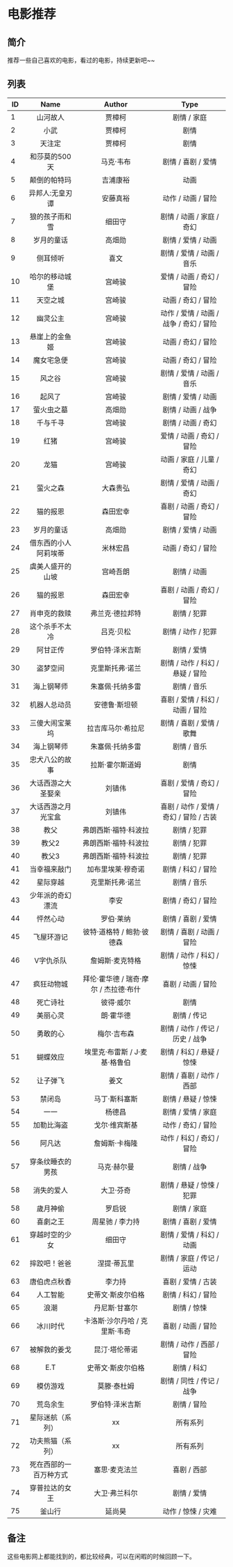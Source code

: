 # 电影推荐

## 简介
推荐一些自己喜欢的电影，看过的电影，持续更新吧~~

## 列表
|ID | Name       | Author | Type           |
| ------------- |:-----:|:-------:|:-------------:|
| 1 | 山河故人     | 贾樟柯 | 剧情 / 家庭 |
| 2 | 小武     | 贾樟柯 | 剧情 |
| 3 | 天注定     | 贾樟柯 | 剧情 |
| 4 | 和莎莫的500天 | 马克·韦布 | 剧情 / 喜剧 / 爱情 |
| 5 | 颠倒的帕特玛 | 吉浦康裕 | 动画 |
| 6 | 异邦人:无皇刃谭 | 安藤真裕 | 动作 / 动画 / 冒险 |
| 7 | 狼的孩子雨和雪 | 细田守 | 剧情 / 动画 / 家庭 / 奇幻 |
| 8 | 岁月的童话 | 高畑勋 | 剧情 / 爱情 / 动画 |
| 9 | 侧耳倾听 | 喜文 | 剧情 / 爱情 / 动画 / 音乐 |
| 10 | 哈尔的移动城堡 | 宫崎骏 | 爱情 / 动画 / 奇幻 / 冒险 |
| 11 | 天空之城 | 宫崎骏 | 动画 / 奇幻 / 冒险 |
| 12 | 幽灵公主 | 宫崎骏 |  动作 / 爱情 / 动画 / 战争 / 奇幻 / 冒险 |
| 13 | 悬崖上的金鱼姬 | 宫崎骏 | 动画 / 奇幻 / 冒险 |
| 14 | 魔女宅急便 | 宫崎骏 | 动画 / 奇幻 / 冒险 |
| 15 | 风之谷 | 宫崎骏 | 剧情 / 爱情 / 动画 / 音乐 |
| 16 | 起风了 | 宫崎骏 | 剧情 / 爱情 / 动画 |
| 17 | 萤火虫之墓 | 高畑勋 | 剧情 / 动画 / 战争 |
| 18 | 千与千寻 | 宫崎骏 | 剧情 / 动画 / 奇幻 |
| 19 | 红猪 | 宫崎骏 | 爱情 / 动画 / 奇幻 / 冒险 |
| 20 | 龙猫 | 宫崎骏 | 动画 / 家庭 / 儿童 / 奇幻 |
| 21 | 萤火之森 | 大森贵弘 | 剧情 / 爱情 / 动画 / 奇幻 |
| 22 | 猫的报恩 | 森田宏幸 | 喜剧 / 动画 / 奇幻 / 冒险 |
| 23 | 岁月的童话 | 高畑勋 | 剧情 / 爱情 / 动画 |
| 24 | 借东西的小人阿莉埃蒂 | 米林宏昌 | 动画 / 奇幻 / 冒险 |
| 25 | 虞美人盛开的山坡 | 宫崎吾朗 | 剧情 / 动画 |
| 26 | 猫的报恩 | 森田宏幸 | 喜剧 / 动画 / 奇幻 / 冒险 |
| 27 | 肖申克的救赎 | 弗兰克·德拉邦特 | 剧情 / 犯罪 |
| 28 | 这个杀手不太冷 | 吕克·贝松 | 剧情 / 动作 / 犯罪 |
| 29 | 阿甘正传 | 罗伯特·泽米吉斯 | 剧情 / 爱情 |
| 30 | 盗梦空间 | 克里斯托弗·诺兰 | 剧情 / 动作 / 科幻 / 悬疑 / 冒险 |
| 31 | 海上钢琴师 | 朱塞佩·托纳多雷 | 剧情 / 音乐 |
| 32 | 机器人总动员 | 安德鲁·斯坦顿 | 喜剧 / 爱情 / 科幻 / 动画 / 冒险 |
| 33 | 三傻大闹宝莱坞 | 拉吉库马尔·希拉尼 | 剧情 / 喜剧 / 爱情 / 歌舞 |
| 34 | 海上钢琴师 | 朱塞佩·托纳多雷 | 剧情 / 音乐 |
| 35 | 忠犬八公的故事 | 拉斯·霍尔斯道姆 | 剧情 |
| 36 | 大话西游之大圣娶亲 | 刘镇伟 | 喜剧 / 爱情 / 奇幻 / 冒险 |
| 37 | 大话西游之月光宝盒 | 刘镇伟 | 喜剧 / 动作 / 爱情 / 奇幻 / 冒险 / 古装 |
| 38 | 教父 | 弗朗西斯·福特·科波拉 | 剧情 / 犯罪 |
| 39 | 教父2 | 弗朗西斯·福特·科波拉 | 剧情 / 犯罪 |
| 40 | 教父3 | 弗朗西斯·福特·科波拉 | 剧情 / 犯罪 |
| 41 | 当幸福来敲门 | 加布里埃莱·穆奇诺 | 剧情 / 科幻 / 冒险 |
| 42 | 星际穿越 | 克里斯托弗·诺兰 | 剧情 / 音乐 |
| 43 | 少年派的奇幻漂流 | 李安 | 剧情 / 奇幻 / 冒险 |
| 44 | 怦然心动 | 罗伯·莱纳 | 剧情 / 喜剧 / 爱情 |
| 45 | 飞屋环游记 | 彼特·道格特 / 鲍勃·彼德森 | 剧情 / 喜剧 / 动画 / 冒险 |
| 46 | V字仇杀队 | 詹姆斯·麦克特格 | 剧情 / 动作 / 科幻 / 惊悚 |
| 47 | 疯狂动物城 | 拜伦·霍华德 / 瑞奇·摩尔 / 杰拉德·布什 | 喜剧 / 动画 / 冒险 |
| 48 | 死亡诗社 | 彼得·威尔 | 剧情 |
| 49 | 美丽心灵 | 朗·霍华德 | 剧情 / 传记 |
| 50 | 勇敢的心 | 梅尔·吉布森 | 剧情 / 动作 / 传记 / 历史 / 战争 |
| 51 | 蝴蝶效应 | 埃里克·布雷斯 / J·麦基·格鲁伯 |剧情 / 科幻 / 悬疑 / 惊悚 |
| 52 | 让子弹飞 | 姜文 | 剧情 / 喜剧 / 动作 / 西部 |
| 53 | 禁闭岛 | 马丁·斯科塞斯 | 剧情 / 悬疑 / 惊悚 |
| 54 | 一一 | 杨德昌 | 剧情 / 爱情 / 家庭 |
| 55 | 加勒比海盗 | 戈尔·维宾斯基 | 动作 / 奇幻 / 冒险 |
| 56 | 阿凡达 | 詹姆斯·卡梅隆 | 动作 / 科幻 / 奇幻 / 冒险 |
| 57 | 穿条纹睡衣的男孩 | 马克·赫尔曼 | 剧情 / 战争 |
| 58 | 消失的爱人 | 大卫·芬奇 | 剧情 / 悬疑 / 惊悚 / 犯罪 |
| 58 | 歲月神偷 | 罗启锐 | 剧情 / 家庭 |
| 60 | 喜劇之王 | 周星驰 / 李力持 | 剧情 / 喜剧 / 爱情 |
| 61 | 穿越时空的少女 | 细田守 | 剧情 / 爱情 / 科幻 / 动画 |
| 62 | 摔跤吧！爸爸 | 涅提·蒂瓦里 | 剧情 / 家庭 / 传记 / 运动 |
| 63 | 唐伯虎点秋香 | 李力持 | 喜剧 / 爱情 / 古装 |
| 64 | 人工智能 | 史蒂文·斯皮尔伯格 | 剧情 / 科幻 / 冒险 |
| 65 | 浪潮 | 丹尼斯·甘塞尔 | 剧情 / 惊悚 |
| 66 | 冰川时代 | 卡洛斯·沙尔丹哈 / 克里斯·韦奇 | 喜剧 / 动画 / 冒险 |
| 67 | 被解救的姜戈 | 昆汀·塔伦蒂诺 | 剧情 / 动作 / 西部 / 冒险 |
| 68 | E.T | 史蒂文·斯皮尔伯格 | 剧情 / 科幻 |
| 69 | 模仿游戏 | 莫滕·泰杜姆 | 剧情 / 同性 / 传记 / 战争 |
| 70 | 荒岛余生 | 罗伯特·泽米吉斯 | 剧情 / 冒险 |
| 71 | 星际迷航（系列） | xx | 所有系列 |
| 72 | 功夫熊猫（系列）| xx | 所有系列 |
| 73 | 死在西部的一百万种方式 | 塞思·麦克法兰 | 喜剧 / 西部 |
| 74 | 穿普拉达的女王 | 大卫·弗兰科尔 | 剧情 / 爱情 |
| 75 | 釜山行 | 延尚昊 | 动作 / 惊悚 / 灾难 |

## 备注
这些电影网上都能找到的，都比较经典，可以在闲暇的时候回顾一下。

